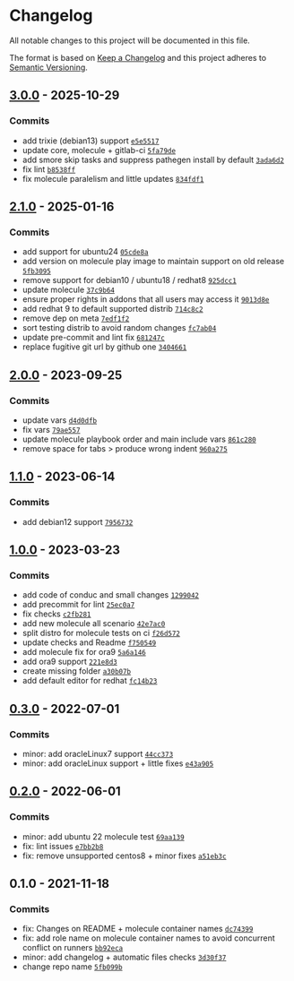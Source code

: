 # Changelog

All notable changes to this project will be documented in this file.

The format is based on [Keep a Changelog](https://keepachangelog.com/en/1.0.0/)
and this project adheres to [Semantic Versioning](https://semver.org/spec/v2.0.0.html).

## [3.0.0](https://github.com/lotusnoir/ansible-apps_vim/compare/2.1.0...3.0.0) - 2025-10-29

### Commits

- add trixie (debian13) support [`e5e5517`](https://github.com/lotusnoir/ansible-apps_vim/commit/e5e5517f5f2b645bdbed681fc36a20c008949c0e)
- update core, molecule + gitlab-ci [`5fa79de`](https://github.com/lotusnoir/ansible-apps_vim/commit/5fa79de1bbe6044086516bd6c8c0769f187d9bbe)
- add smore skip tasks and suppress pathegen install by default [`3ada6d2`](https://github.com/lotusnoir/ansible-apps_vim/commit/3ada6d2734f34f5b21ecec6feab31abd7e94513a)
- fix lint [`b8538ff`](https://github.com/lotusnoir/ansible-apps_vim/commit/b8538ffd1bf81f27f69b619b0199853274c63898)
- fix molecule paralelism and little updates [`834fdf1`](https://github.com/lotusnoir/ansible-apps_vim/commit/834fdf1cd0302eaca098cd7afe112e24a90c61a0)

## [2.1.0](https://github.com/lotusnoir/ansible-apps_vim/compare/2.0.0...2.1.0) - 2025-01-16

### Commits

- add support for ubuntu24 [`05cde8a`](https://github.com/lotusnoir/ansible-apps_vim/commit/05cde8aecb79290bf3dcafc7430053deb747c1d5)
- add version on molecule play image to maintain support on old release [`5fb3095`](https://github.com/lotusnoir/ansible-apps_vim/commit/5fb3095f542257aa0dd923bd8f4b61afdb5052c7)
- remove support for debian10 / ubuntu18 / redhat8 [`925dcc1`](https://github.com/lotusnoir/ansible-apps_vim/commit/925dcc1f6aec8473fd46ce68c86621cb90933496)
- update molecule [`37c9b64`](https://github.com/lotusnoir/ansible-apps_vim/commit/37c9b641b0d980eb5e6741f5b2c6a4c97d904a49)
- ensure proper rights in addons that all users may access it [`9013d8e`](https://github.com/lotusnoir/ansible-apps_vim/commit/9013d8e5b9ec8287fb7396694fa2a6a1737bb4ad)
- add redhat 9 to default supported distrib [`714c8c2`](https://github.com/lotusnoir/ansible-apps_vim/commit/714c8c242554abaeb7e73217268f80e8349277bf)
- remove dep on meta [`7edf1f2`](https://github.com/lotusnoir/ansible-apps_vim/commit/7edf1f26b30d52787b591eafaebd3e4286cab005)
- sort testing distrib to avoid random changes [`fc7ab04`](https://github.com/lotusnoir/ansible-apps_vim/commit/fc7ab04bb3d2c0ded0a8dde36f4f27f91b2070bd)
- update pre-commit and lint fix [`681247c`](https://github.com/lotusnoir/ansible-apps_vim/commit/681247cee9715f067d3f2dffd6f6a2f4f33a510d)
- replace fugitive git url by github one [`3404661`](https://github.com/lotusnoir/ansible-apps_vim/commit/3404661eb167a706148ab2ac791675f59a8c3bef)

## [2.0.0](https://github.com/lotusnoir/ansible-apps_vim/compare/1.1.0...2.0.0) - 2023-09-25

### Commits

- update vars [`d4d0dfb`](https://github.com/lotusnoir/ansible-apps_vim/commit/d4d0dfb572209a478f8a3eff55c54ee41bbea355)
- fix vars [`79ae557`](https://github.com/lotusnoir/ansible-apps_vim/commit/79ae557368a9d213474c916702431f90c30015b6)
- update molecule playbook order and main include vars [`861c280`](https://github.com/lotusnoir/ansible-apps_vim/commit/861c2801004224ccb469f2eb186864882a453a02)
- remove space for tabs &gt; produce wrong indent [`960a275`](https://github.com/lotusnoir/ansible-apps_vim/commit/960a27561db0b46c29747883c8ef4df168bc1897)

## [1.1.0](https://github.com/lotusnoir/ansible-apps_vim/compare/1.0.0...1.1.0) - 2023-06-14

### Commits

- add debian12 support [`7956732`](https://github.com/lotusnoir/ansible-apps_vim/commit/7956732be2a6cbd52a7c04ec6810f7731ee10836)

## [1.0.0](https://github.com/lotusnoir/ansible-apps_vim/compare/0.3.0...1.0.0) - 2023-03-23

### Commits

- add code of conduc and small changes [`1299042`](https://github.com/lotusnoir/ansible-apps_vim/commit/1299042200681c9a12e99dc0a203d5ebb9ddcdb2)
- add precommit for lint [`25ec0a7`](https://github.com/lotusnoir/ansible-apps_vim/commit/25ec0a703c84e820cc87d732041be00b7f49296e)
- fix checks [`c2fb281`](https://github.com/lotusnoir/ansible-apps_vim/commit/c2fb2817b9fc9bba684f17b1e709235bdfc7aaba)
- add new molecule all scenario [`42e7ac0`](https://github.com/lotusnoir/ansible-apps_vim/commit/42e7ac004220959648d16efa02eb340908697910)
- split distro for molecule tests on ci [`f26d572`](https://github.com/lotusnoir/ansible-apps_vim/commit/f26d5725378e87a2b2eb27c3ea573d109c29df13)
- update checks and Readme [`f750549`](https://github.com/lotusnoir/ansible-apps_vim/commit/f7505498006f3dd65675e8f8f636ec8b4c2aef75)
- add molecule fix for ora9 [`5a6a146`](https://github.com/lotusnoir/ansible-apps_vim/commit/5a6a146fc73641ada80f3d11e837ab602d305e27)
- add ora9 support [`221e8d3`](https://github.com/lotusnoir/ansible-apps_vim/commit/221e8d318b428343a10c96541f743ac1e507f257)
- create missing folder [`a30b07b`](https://github.com/lotusnoir/ansible-apps_vim/commit/a30b07b8b7f2c1d84fc80ec7991482c2ad4dd47c)
- add default editor for redhat [`fc14b23`](https://github.com/lotusnoir/ansible-apps_vim/commit/fc14b238f634659decfc5346dd1bf63bc3a58d46)

## [0.3.0](https://github.com/lotusnoir/ansible-apps_vim/compare/0.2.0...0.3.0) - 2022-07-01

### Commits

- minor: add oracleLinux7 support [`44cc373`](https://github.com/lotusnoir/ansible-apps_vim/commit/44cc373b1aa127327e88316717e124a6c0042a45)
- minor: add oracleLinux support + little fixes [`e43a905`](https://github.com/lotusnoir/ansible-apps_vim/commit/e43a9052a951ff34b1b675f7095168e6cd8c98d8)

## [0.2.0](https://github.com/lotusnoir/ansible-apps_vim/compare/0.1.0...0.2.0) - 2022-06-01

### Commits

- minor: add ubuntu 22 molecule test [`69aa139`](https://github.com/lotusnoir/ansible-apps_vim/commit/69aa139c937347adbf312e0483d8a526f45a25df)
- fix: lint issues [`e7bb2b8`](https://github.com/lotusnoir/ansible-apps_vim/commit/e7bb2b8ad333fa66f3b316c40d077a206f41e628)
- fix: remove unsupported centos8 + minor fixes [`a51eb3c`](https://github.com/lotusnoir/ansible-apps_vim/commit/a51eb3c0b69b2e4f2d0fcf8a5c6428726e851758)

## 0.1.0 - 2021-11-18

### Commits

- fix: Changes on README + molecule container names [`dc74399`](https://github.com/lotusnoir/ansible-apps_vim/commit/dc7439999fa7171cc2a87201dfdd6a7c3c23a5e6)
- fix: add role name on molecule container names to avoid concurrent conflict on runners [`bb92eca`](https://github.com/lotusnoir/ansible-apps_vim/commit/bb92eca43a05e61ceb11af0b24d61ebcf46bbb04)
- minor: add changelog + automatic files checks [`3d30f37`](https://github.com/lotusnoir/ansible-apps_vim/commit/3d30f3788b5e36f107e325b030120ecd4b37e1e6)
- change repo name [`5fb099b`](https://github.com/lotusnoir/ansible-apps_vim/commit/5fb099bde91a6d46d41e141a2936e368fab2e92c)
